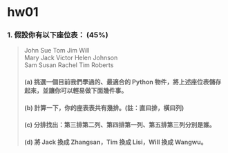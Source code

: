 # hw01
### 1. 假設你有以下座位表： (45%)
>John Sue Tom Jim Will <br>
>Mary Jack Victor Helen Johnson <br>
>Sam Susan Rachel Tim Roberts <br>
>#### (a) 挑選一個目前我們學過的、最適合的 Python 物件，將上述座位表儲存起來，並讓你可以輕易做下面幾件事。
>#### (b) 計算一下，你的座表表共有幾排。(註：直曰排，橫曰列)
>#### (c) 分排找出：第三排第二列、第四排第一列、第五排第三列分別是誰。
>#### (d) 將 Jack 換成 Zhangsan，Tim 換成 Lisi，Will 換成 Wangwu。
